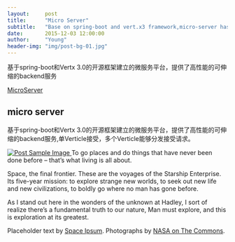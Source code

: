 ```yaml
---
layout:     post
title:      "Micro Server"
subtitle:   "Base on spring-boot and vert.x3 framework,micro-server has been build."
date:       2015-12-03 12:00:00
author:     "Young"
header-img: "img/post-bg-01.jpg"
---
```


<p>基于spring-boot和Vertx 3.0的开源框架建立的微服务平台，提供了高性能的可伸缩的backend服务</p>


<p><a href="https://github.com/IBYoung/springvert3x_microServer">MicroServer</a></p>

<h2 class="section-heading">micro server</h2>

<p>基于spring-boot和Vertx 3.0的开源框架建立的微服务平台，提供了高性能的可伸缩的backend服务,单Verticle接受，多个Verticle能够分发接受请求。</p>

<a href="#">
    <img src="{{ site.baseurl }}/img/post-sample-image.jpg" alt="Post Sample Image">
</a>
<span class="caption text-muted">To go places and do things that have never been done before – that’s what living is all about.</span>

<p>Space, the final frontier. These are the voyages of the Starship Enterprise. Its five-year mission: to explore strange new worlds, to seek out new life and new civilizations, to boldly go where no man has gone before.</p>

<p>As I stand out here in the wonders of the unknown at Hadley, I sort of realize there’s a fundamental truth to our nature, Man must explore, and this is exploration at its greatest.</p>

<p>Placeholder text by <a href="http://spaceipsum.com/">Space Ipsum</a>. Photographs by <a href="https://www.flickr.com/photos/nasacommons/">NASA on The Commons</a>.</p>
